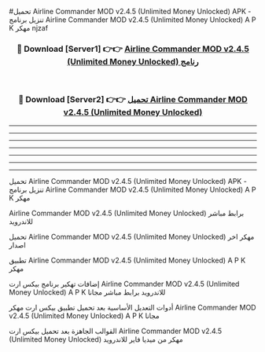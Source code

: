 #تحميل Airline Commander MOD v2.4.5 (Unlimited Money Unlocked)  APK - تنزيل برنامج Airline Commander MOD v2.4.5 (Unlimited Money Unlocked)  A P K مهكر njzaf 



<div align="center">
<h3>🔴 Download [Server1] 👉👉 <a href="https://apkdownload10.web.app/?title=Airline Commander MOD v2.4.5 (Unlimited Money Unlocked) ">Airline Commander MOD v2.4.5 (Unlimited Money Unlocked)  رنامج</a></h3><br>

<h3>🔴 Download [Server2] 👉👉 <a href="https://apkdownload10.web.app/?title=Airline Commander MOD v2.4.5 (Unlimited Money Unlocked) ">تحميل Airline Commander MOD v2.4.5 (Unlimited Money Unlocked)  </a></h3>
</div>


----------------------------------------------------------

----------------------------------------------------------

----------------------------------------------------------

----------------------------------------------------------

----------------------------------------------------------

----------------------------------------------------------

----------------------------------------------------------

تحميل Airline Commander MOD v2.4.5 (Unlimited Money Unlocked)  APK - تنزيل برنامج Airline Commander MOD v2.4.5 (Unlimited Money Unlocked)  A P K مهكر

Airline Commander MOD v2.4.5 (Unlimited Money Unlocked)  برابط مباشر للاندرويد

تحميل Airline Commander MOD v2.4.5 (Unlimited Money Unlocked)  مهكر اخر اصدار

تطبيق Airline Commander MOD v2.4.5 (Unlimited Money Unlocked)  A P K مهكر

إضافات تهكير برنامج بيكس ارت Airline Commander MOD v2.4.5 (Unlimited Money Unlocked)  A P K للاندرويد برابط مباشر مجانا

أدوات التعديل الأساسية بعد تحميل تطبيق بيكس ارت مهكر Airline Commander MOD v2.4.5 (Unlimited Money Unlocked)  A P K مجانا

القوالب الجاهزة بعد تحميل بيكس ارت Airline Commander MOD v2.4.5 (Unlimited Money Unlocked)  مهكر من ميديا فاير للاندرويد


